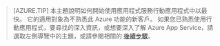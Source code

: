 
>[AZURE.TIP] 本主題說明如何開始使用應用程式服務行動應用程式中以最快。 它的適用對象為不熟悉此 Azure 功能的新客戶。 如果您已熟悉使用行動應用程式，要尋找的深入資訊，或想要深入了解 Azure App Service，請選取左側導覽中的主題，或請參閱相關的 [後續步驟](#next-steps)。
